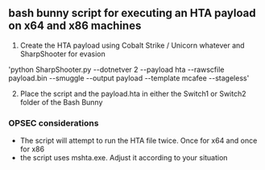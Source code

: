 ## bash bunny script for executing an HTA payload on x64 and x86 machines

1) Create the HTA payload using Cobalt Strike / Unicorn whatever and SharpShooter for evasion

'python SharpShooter.py  --dotnetver 2  --payload hta --rawscfile payload.bin --smuggle --output payload --template mcafee --stageless'

2) Place the script and the payload.hta in either the Switch1 or Switch2 folder of the Bash Bunny


### OPSEC considerations

- The script will attempt to run the HTA file twice. Once for x64 and once for x86
- the script uses mshta.exe. Adjust it according to your situation
